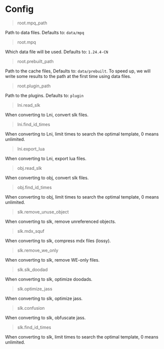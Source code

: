 # Config

> root.mpq_path

Path to data files. Defaults to: `data/mpq`

> root.mpq

Which data file will be used. Defaults to: `1.24.4-CN`

> root.prebuilt_path

Path to the cache files, Defaults to: `data/prebuilt`. To speed up, we will write some results to the path at the first time using data files.

> root.plugin_path

Path to the plugins. Defaults to: `plugin`

> lni.read_slk

When converting to Lni, convert slk files.

> lni.find_id_times

When converting to Lni, limit times to search the optimal template, 0 means unlimited.

> lni.export_lua

When converting to Lni, export lua files.

> obj.read_slk

When converting to obj, convert slk files.

> obj.find_id_times

When converting to obj, limit times to search the optimal template, 0 means unlimited.

> slk.remove_unuse_object

When converting to slk, remove unreferenced objects.

> slk.mdx_squf

When converting to slk, compress mdx files (lossy).

> slk.remove_we_only

When converting to slk, remove WE-only files.

> slk.slk_doodad

When converting to slk, optimize doodads.

> slk.optimize_jass

When converting to slk, optimize jass.

> slk.confusion

When converting to slk, obfuscate jass.

> slk.find_id_times

When converting to slk, limit times to search the optimal template, 0 means unlimited.
